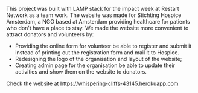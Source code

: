 This project was built with LAMP stack for the impact week at Restart Network as a team work. 
The website was made for Stichting Hospice Amsterdam, a NGO based at Amsterdam providing healthcare for patients who don't have a place to stay.
We made the website more convenient to attract donators and volunteers by:
- Providing the online form for volunteer be able to register and submit it instead of printing out the registration form and mail it to Hospice.
- Redesigning the logo of the organisation and layout of the website;
- Creating admin page for the organisation be able to update their activities and show them on the website to donators.


Check the website at https://whispering-cliffs-43145.herokuapp.com
